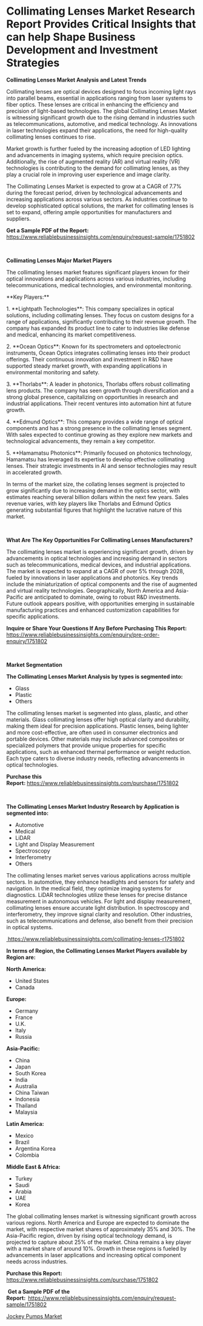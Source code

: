 <p><h1>Collimating Lenses Market Research Report Provides Critical Insights that can help Shape Business Development and Investment Strategies</h1></p><p><strong>Collimating Lenses Market Analysis and Latest Trends</strong></p>
<p><p>Collimating lenses are optical devices designed to focus incoming light rays into parallel beams, essential in applications ranging from laser systems to fiber optics. These lenses are critical in enhancing the efficiency and precision of light-based technologies. The global Collimating Lenses Market is witnessing significant growth due to the rising demand in industries such as telecommunications, automotive, and medical technology. As innovations in laser technologies expand their applications, the need for high-quality collimating lenses continues to rise.</p><p>Market growth is further fueled by the increasing adoption of LED lighting and advancements in imaging systems, which require precision optics. Additionally, the rise of augmented reality (AR) and virtual reality (VR) technologies is contributing to the demand for collimating lenses, as they play a crucial role in improving user experience and image clarity. </p><p>The Collimating Lenses Market is expected to grow at a CAGR of 7.7% during the forecast period, driven by technological advancements and increasing applications across various sectors. As industries continue to develop sophisticated optical solutions, the market for collimating lenses is set to expand, offering ample opportunities for manufacturers and suppliers.</p></p>
<p><strong>Get a Sample PDF of the Report:&nbsp;</strong> <a href="https://www.reliablebusinessinsights.com/enquiry/request-sample/1751802?utm_campaign=2099&utm_medium=2&utm_source=Github&utm_content=ia&utm_term=19022025&utm_id=collimating-lenses">https://www.reliablebusinessinsights.com/enquiry/request-sample/1751802</a></p>
<p>&nbsp;</p>
<p><strong>Collimating Lenses Major Market Players</strong></p>
<p><p>The collimating lenses market features significant players known for their optical innovations and applications across various industries, including telecommunications, medical technologies, and environmental monitoring. </p><p>**Key Players:**</p><p>1. **Lightpath Technologies**: This company specializes in optical solutions, including collimating lenses. They focus on custom designs for a range of applications, significantly contributing to their revenue growth. The company has expanded its product line to cater to industries like defense and medical, enhancing its market competitiveness.</p><p>2. **Ocean Optics**: Known for its spectrometers and optoelectronic instruments, Ocean Optics integrates collimating lenses into their product offerings. Their continuous innovation and investment in R&D have supported steady market growth, with expanding applications in environmental monitoring and safety.</p><p>3. **Thorlabs**: A leader in photonics, Thorlabs offers robust collimating lens products. The company has seen growth through diversification and a strong global presence, capitalizing on opportunities in research and industrial applications. Their recent ventures into automation hint at future growth.</p><p>4. **Edmund Optics**: This company provides a wide range of optical components and has a strong presence in the collimating lenses segment. With sales expected to continue growing as they explore new markets and technological advancements, they remain a key competitor.</p><p>5. **Hamamatsu Photonics**: Primarily focused on photonics technology, Hamamatsu has leveraged its expertise to develop effective collimating lenses. Their strategic investments in AI and sensor technologies may result in accelerated growth.</p><p>In terms of the market size, the collating lenses segment is projected to grow significantly due to increasing demand in the optics sector, with estimates reaching several billion dollars within the next few years. Sales revenue varies, with key players like Thorlabs and Edmund Optics generating substantial figures that highlight the lucrative nature of this market.</p></p>
<p>&nbsp;</p>
<p><strong>What Are The Key Opportunities For Collimating Lenses Manufacturers?</strong></p>
<p><p>The collimating lenses market is experiencing significant growth, driven by advancements in optical technologies and increasing demand in sectors such as telecommunications, medical devices, and industrial applications. The market is expected to expand at a CAGR of over 5% through 2028, fueled by innovations in laser applications and photonics. Key trends include the miniaturization of optical components and the rise of augmented and virtual reality technologies. Geographically, North America and Asia-Pacific are anticipated to dominate, owing to robust R&D investments. Future outlook appears positive, with opportunities emerging in sustainable manufacturing practices and enhanced customization capabilities for specific applications.</p></p>
<p><strong>Inquire or Share Your Questions If Any Before Purchasing This Report:</strong> <a href="https://www.reliablebusinessinsights.com/enquiry/pre-order-enquiry/1751802?utm_campaign=2099&utm_medium=2&utm_source=Github&utm_content=ia&utm_term=19022025&utm_id=collimating-lenses">https://www.reliablebusinessinsights.com/enquiry/pre-order-enquiry/1751802</a></p>
<p>&nbsp;</p>
<p><strong>Market Segmentation</strong></p>
<p><strong>The Collimating Lenses Market Analysis by types is segmented into:</strong></p>
<p><ul><li>Glass</li><li>Plastic</li><li>Others</li></ul></p>
<p><p>The collimating lenses market is segmented into glass, plastic, and other materials. Glass collimating lenses offer high optical clarity and durability, making them ideal for precision applications. Plastic lenses, being lighter and more cost-effective, are often used in consumer electronics and portable devices. Other materials may include advanced composites or specialized polymers that provide unique properties for specific applications, such as enhanced thermal performance or weight reduction. Each type caters to diverse industry needs, reflecting advancements in optical technologies.</p></p>
<p><strong>Purchase this Report:&nbsp;</strong><a href="https://www.reliablebusinessinsights.com/purchase/1751802?utm_campaign=2099&utm_medium=2&utm_source=Github&utm_content=ia&utm_term=19022025&utm_id=collimating-lenses">https://www.reliablebusinessinsights.com/purchase/1751802</a></p>
<p>&nbsp;</p>
<p><strong>The Collimating Lenses Market Industry Research by Application is segmented into:</strong></p>
<p><ul><li>Automotive</li><li>Medical</li><li>LiDAR</li><li>Light and Display Measurement</li><li>Spectroscopy</li><li>Interferometry</li><li>Others</li></ul></p>
<p><p>The collimating lenses market serves various applications across multiple sectors. In automotive, they enhance headlights and sensors for safety and navigation. In the medical field, they optimize imaging systems for diagnostics. LiDAR technologies utilize these lenses for precise distance measurement in autonomous vehicles. For light and display measurement, collimating lenses ensure accurate light distribution. In spectroscopy and interferometry, they improve signal clarity and resolution. Other industries, such as telecommunications and defense, also benefit from their precision in optical systems.</p></p>
<p><a href="https://www.reliablebusinessinsights.com/collimating-lenses-r1751802?utm_campaign=2099&utm_medium=2&utm_source=Github&utm_content=ia&utm_term=19022025&utm_id=collimating-lenses">&nbsp;https://www.reliablebusinessinsights.com/collimating-lenses-r1751802</a></p>
<p><strong>In terms of Region, the Collimating Lenses Market Players available by Region are:</strong></p>
<p>
    <p> <strong> North America: </strong>
        <ul>
            <li>United States</li>
            <li>Canada</li>
        </ul>
        </p> 
    <p> <strong> Europe: </strong>
        <ul>
            <li>Germany</li>
            <li>France</li>
            <li>U.K.</li>
            <li>Italy</li>
            <li>Russia</li>
        </ul>
        </p> 
    <p> <strong> Asia-Pacific: </strong>
        <ul>
            <li>China</li>
            <li>Japan</li>
            <li>South Korea</li>
            <li>India</li>
            <li>Australia</li>
            <li>China Taiwan</li>
            <li>Indonesia</li>
            <li>Thailand</li>
            <li>Malaysia</li>
        </ul>
        </p> 
    <p> <strong> Latin America: </strong>
        <ul>
            <li>Mexico</li>
            <li>Brazil</li>
            <li>Argentina Korea</li>
            <li>Colombia</li>
        </ul>
        </p> 
    <p> <strong> Middle East & Africa: </strong>
        <ul>
            <li>Turkey</li>
            <li>Saudi</li>
            <li>Arabia</li>
            <li>UAE</li>
            <li>Korea</li>
        </ul>
    </p>
    </p>
<p><p>The global collimating lenses market is witnessing significant growth across various regions. North America and Europe are expected to dominate the market, with respective market shares of approximately 35% and 30%. The Asia-Pacific region, driven by rising optical technology demand, is projected to capture about 25% of the market. China remains a key player with a market share of around 10%. Growth in these regions is fueled by advancements in laser applications and increasing optical component needs across industries.</p></p>
<p><strong>Purchase this Report: </strong><a href="https://www.reliablebusinessinsights.com/purchase/1751802?utm_campaign=2099&utm_medium=2&utm_source=Github&utm_content=ia&utm_term=19022025&utm_id=collimating-lenses">https://www.reliablebusinessinsights.com/purchase/1751802</a></p>
<p>&nbsp;<strong>Get a Sample PDF of the Report:&nbsp;&nbsp;</strong><a href="https://www.reliablebusinessinsights.com/enquiry/request-sample/1751802?utm_campaign=2099&utm_medium=2&utm_source=Github&utm_content=ia&utm_term=19022025&utm_id=collimating-lenses">https://www.reliablebusinessinsights.com/enquiry/request-sample/1751802</a></p>
<p><strong></strong></p>
<p><p><a href="https://github.com/NargisHussain432/Market-Research-Report-List-1/blob/main/jockey-pumps-market.md?utm_campaign=2099&utm_medium=2&utm_source=Github&utm_content=ia&utm_term=19022025&utm_id=collimating-lenses">Jockey Pumps Market</a></p></p>